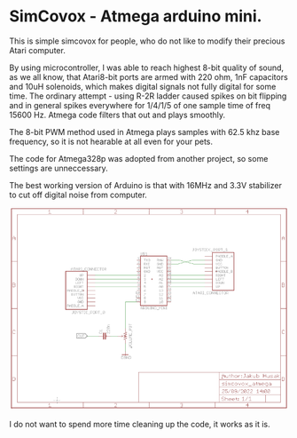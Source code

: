 # SimCovox - Atmega arduino mini.

This is simple simcovox for people, who do not like to modify their precious Atari computer.

By using microcontroller, I was able to reach highest 8-bit quality of sound, as we all know,
that Atari8-bit ports are armed with 220 ohm, 1nF capacitors and 10uH solenoids, which makes digital
signals not fully digital for some time. The ordinary attempt - using R-2R ladder caused spikes on
bit flipping and in general spikes everywhere for 1/4/1/5 of one sample time of freq 15600 Hz.
Atmega code filters that out and plays smoothly.

The 8-bit PWM method used in Atmega plays samples with 62.5 khz base frequency, so it is not hearable at all
even for your pets.

The code for Atmega328p was adopted from another project, so some settings are unneccessary.

The best working version of Arduino is that with 16MHz and 3.3V stabilizer to cut off digital noise from computer.

![schematics](simcovox_atmega.png)

I do not want to spend more time cleaning up the code, it works as it is.


